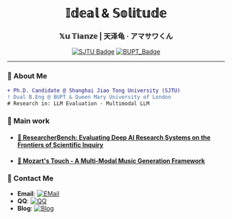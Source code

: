 <!-- 页头视觉区 -->
<div align="center">
  <h1> 𝕀𝕕𝕖𝕒𝕝 & 𝕊𝕠𝕝𝕚𝕥𝕦𝕕𝕖 </h1>
  <h3> 𝕏𝕦 𝕋𝕚𝕒𝕟𝕫𝕖 | 天泽龟 · アマサワくん </h3>
  
  [![SJTU Badge](https://img.shields.io/badge/Shanghai_Jiao_Tong_Univ.%20-Ph.D._Candidate-00599C?logo=university)](https://www.cs.sjtu.edu.cn/)
  [![BUPT_Badge](https://img.shields.io/badge/Beijing_Univ.%20of_Posts_&_Telecom-B.Eng-0077B6?logo=university)](https://www.bupt.edu.cn/)
</div>

---

### 🧪 About Me
```diff
+ Ph.D. Candidate @ Shanghai Jiao Tong University (SJTU)
! Dual B.Eng @ BUPT & Queen Mary University of London
# Research in: LLM Evaluation · Multimodal LLM
```

### 🌌 Main work
- #### [🔬 ResearcherBench: Evaluating Deep AI Research Systems on the Frontiers of Scientific Inquiry](https://github.com/GAIR-NLP/ResearcherBench)
- #### [🎼 Mozart's Touch - A Multi-Modal Music Generation Framework](https://github.com/WangTooNaive/MozartsTouch)
####


### 📡 Contact Me

- **Email**:  [![EMail](https://img.shields.io/badge/📧_xtz.orz@gmail.com-006cb7?logo=gmail)](mailto:xtz.orz@gmail.com) 
- **QQ**: [![QQ](https://img.shields.io/badge/🐧_1492762029-12b7f4?logo=tencentqq)](tencent://message/?uin=1492762029) 
- **Blog**: [![Blog](https://img.shields.io/badge/🌐_tzturtle.moe-4d4d4d?logo=rss)](https://tzturtle.moe) 

